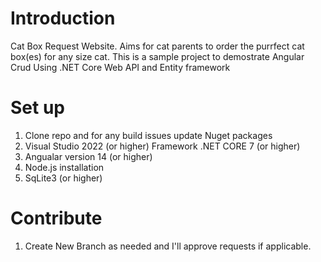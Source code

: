 # Introduction 
Cat Box Request Website. Aims for cat parents to order the purrfect cat box(es) for any size cat. This is a sample project to demostrate Angular Crud Using .NET Core Web API and Entity framework 

# Set up
1. Clone repo and for any build issues update Nuget packages 
2. Visual Studio 2022 (or higher) Framework .NET CORE 7 (or higher) 
3. Angualar version 14 (or higher) 
4. Node.js installation
5. SqLite3 (or higher) 

# Contribute
1. Create New Branch as needed and I'll approve requests if applicable. 
